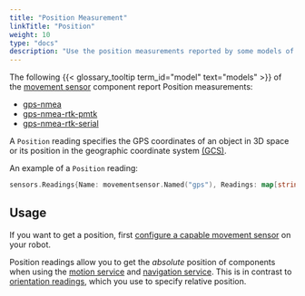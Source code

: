 ```yaml
---
title: "Position Measurement"
linkTitle: "Position"
weight: 10
type: "docs"
description: "Use the position measurements reported by some models of movement sensor."
---
```


The following {{< glossary_tooltip term_id="model" text="models" >}} of the [movement sensor](/components/movement-sensor/) component report Position measurements:

- [gps-nmea](/components/movement-sensor/gps/gps-nmea/)
- [gps-nmea-rtk-pmtk](/components/movement-sensor/gps/gps-nmea-rtk-pmtk/)
- [gps-nmea-rtk-serial](/components/movement-sensor/gps/gps-nmea-rtk-serial/)

A `Position` reading specifies the GPS coordinates of an object in 3D space or its position in the geographic coordinate system [(GCS)](https://en.wikipedia.org/wiki/Geographic_coordinate_system).

An example of a `Position` reading:

``` go
sensors.Readings{Name: movementsensor.Named("gps"), Readings: map[string]interface{}{"a": 4.5, "b": 5.6, "c": 6.7}}
```

## Usage

If you want to get a position, first [configure a capable movement sensor](/components/movement-sensor/#configuration) on your robot.

Position readings allow you to get the *absolute* position of components when using the [motion service](/services/motion/) and [navigation service](/services/navigation/).
This is in contrast to [orientation readings](/services/navigation/orientation/), which you use to specify relative position.
